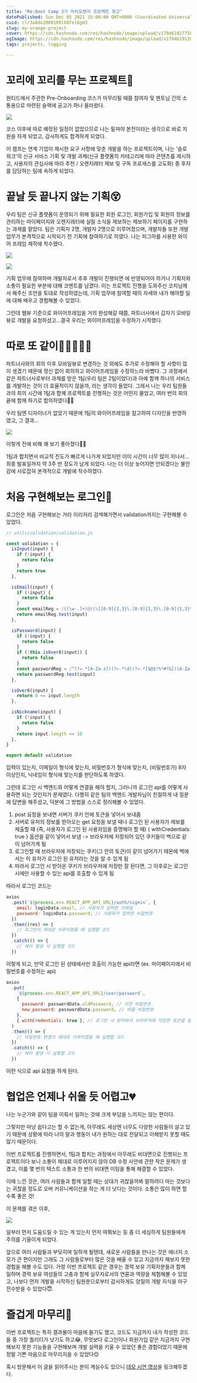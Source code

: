 ```yaml
---
title: "Re:Boot Camp 3기 마이오렌지 프로젝트 회고"
datePublished: Sun Dec 05 2021 15:00:00 GMT+0000 (Coordinated Universal Time)
cuid: clr3a8do2000109lb87el6gm3
slug: my-orange-project
cover: https://cdn.hashnode.com/res/hashnode/image/upload/v1704619277502/53142cd8-f8a9-44ce-8657-be6a9ed1c470.png
ogImage: https://cdn.hashnode.com/res/hashnode/image/upload/v1704619126890/b806ab74-06c1-4679-9a93-8d05ef17911d.png
tags: projects, logging

---
```


# 꼬리에 꼬리를 무는 프로젝트💫

원티드에서 주관한 Pre-Onboarding 코스가 마무리될 때쯤 참여자 및 멘토님 간의 소통용으로 마련된 슬랙에 공고가 하나 올라왔다.

![](https://images.velog.io/images/carmine/post/ef05dd09-0c0d-43dd-89a2-75b345501977/image.png)

코스 이후에 따로 예정된 일정이 없었으므로 나는 밑져야 본전이라는 생각으로 바로 지원을 하게 되었고, 감사하게도 합격하게 되었다.

이 캠프는 연계 기업이 제시한 요구 사항에 맞춘 개발을 하는 프로젝트이며, 나는 '슬로워크'의 신규 서비스 기획 및 개발 과제(신규 플랫폼의 카테고리에 따라 콘텐츠를 제시하고, 사용자의 관심사에 따라 추천 / 오렌지레터 제보 및 구독 프로세스를 고도화) 중 후자를 담당하는 팀에 속하게 되었다.

# 끝날 듯 끝나지 않는 기획😵

우리 팀은 신규 플랫폼이 운영되기 위해 필요한 회원 로그인, 회원가입 및 회원의 정보를 관리하는 마이페이지와 오렌지레터에 실릴 소식을 제보하는 제보하기 페이지를 구현하는 과제를 맡았다. 팀은 기획자 2명, 개발자 2명으로 이루어졌으며, 개발자들 또한 개발 업무가 본격적으로 시작되기 전 기획에 참여하기로 하였다. 나는 피그마를 사용한 와이어 프레임 제작에 착수했다.

![](https://images.velog.io/images/carmine/post/921bd753-7d3b-4db4-9840-336349449182/image.png)

![](https://images.velog.io/images/carmine/post/3f4d7ede-a077-491d-87d1-469da034428f/image.png)

기획 업무에 참여하며 개발자로서 추후 개발이 진행되면 에 반영되어야 하거나 기획자와 소통이 필요한 부분에 대해 코멘트를 남겼다. 이는 프로젝트 진행을 도와주신 코치님께서 해주신 조언을 토대로 작성하였는데, 기획 업무에 참여할 때의 자세와 내가 해야할 일에 대해 배우고 경험해볼 수 있었다.

그런데 웹뷰 기준으로 와이어프레임을 거의 완성해갈 때쯤, 파트너사에서 갑자기 모바일뷰로 개발을 요청하셨고...결국 우리는 와이어프레임을 수정하기 시작했다.

# 따로 또 같이👩🏻‍🤝‍👩🏻

파트너사와의 회의 이후 모바일뷰로 변경하는 것 외에도 추가로 수정해야 할 사항이 많이 생겼기 때문에 정신 없이 회의하고 와이어프레임을 수정하느라 바빴다. 그 과정에서 같은 파트너사로부터 과제를 받은 1팀(우리 팀은 2팀이었다)과 아예 함께 하나의 서비스를 개발하는 것이 더 효율적이지 않을까, 라는 생각이 들었다. 그래서 나는 우리 팀원들과의 회의 시간에 1팀과 함께 프로젝트를 진행하는 것은 어떤지 물었고, 여러 번의 회의 끝에 함께 하기로 합의하였다👍🏻

우리 팀엔 디자이너가 없었기 때문에 1팀의 와이어프레임을 참고하여 디자인을 반영하였고, 그 결과...

![](https://images.velog.io/images/carmine/post/dfd27d08-2e80-4879-9221-b0b503288362/image.png)

이렇게 전에 비해 꽤 보기 좋아졌다👍🏻

1팀과 합치면서 비교적 진도가 빠르게 나가게 되었지만 이미 시간이 너무 많이 지나서...최종 발표일까지 약 3주 반 정도가 남게 되었다. 나는 더 이상 늦어지면 안되겠다는 불안감에 사로잡혀 본격적으로 개발에 착수하였다.

# 처음 구현해보는 로그인🤯

로그인은 처음 구현해보는 거라 이리저리 검색해가면서 validation까지는 구현해볼 수 있었다.

```jsx
// utils/validation/validation.js

const validation = {
  isInput(input) {
    if (!input) {
      return false
    }
    return true
  },

  isEmail(input) {
    if (!input) {
      return false
    }
    const emailReg = /([\w-.]+)@((\[[0-9]{1,3}\.[0-9]{1,3}\.[0-9]{1,3}\.)|(([\w-]+\.)+))([a-zA-Z]{2,4}|[0-9]{1,3})(\]?)$/
    return emailReg.test(input)
  },

  isPassword(input) {
    if (!input) {
      return false
    }
    if (!this.isOver8(input)) {
      return false
    }
    const passwordReg = /^(?=.*[A-Za-z])(?=.*\d)(?=.*[$@$!%*#?&])[A-Za-z\d$@$!%*#?&]{8,}$/
    return passwordReg.test(input)
  },

  isOver8(input) {
    return 8 <= input.length
  },

  isNickname(input) {
    if (!input) {
      return false
    }
    return input.length <= 10
  },
}

export default validation
```

입력이 있는지, 이메일이 형식에 맞는지, 비밀번호가 형식에 맞는지, (비밀번호가) 8자 이상인지, 닉네임이 형식에 맞는지를 판단하도록 하였다.

그런데 로그인 시 백엔드와 어떻게 연결을 해야 할지, 그러니까 로그인 api를 어떻게 사용하면 되는 것인지가 문제였다. 다행히 같은 팀의 백엔드 개발자님이 친절하게 내 질문에 답변을 해주셨고, 덕분에 그 방법을 스스로 정리해볼 수 있었다.

1. post 요청을 보내면 서버가 쿠키 안에 토큰을 넣어서 보내줌
2. 서버로 유저의 정보를 받아오는 get 요청을 보낼 때나 로그인 된 사용자가 제보를 제출할 때 (즉, 사용자가 로그인 된 사용자임을 증명해야 할 때) { withCredentials: true } 옵션을 같이 넣어서 보냄 -> 브라우저에 저장되어 있던 쿠키들이 백으로 같이 넘어가게 됨
3. 로그인할 때 브라우저에 저장되는 쿠키(그 안의 토큰)이 같이 넘어가기 때문에 백에서는 이 유저가 로그인 된 유저라는 것을 알 수 있게 됨
4. 따라서 로그인 시 받아온 쿠키가 브라우저에 저장만 잘 된다면, 그 이후로는 로그인 시에만 사용할 수 있는 api를 호출할 수 있게 됨

따라서 로그인 코드는

```jsx
axios
  .post(`${process.env.REACT_APP_API_URL}/auth/signin`, {
    email: loginData.email, // 사용자가 입력한 이메일
    password: loginData.password, // 사용자가 입력한 비밀번호
  })
  .then((res) => {
    // 로그인이 제대로 이루어졌을 때 실행할 코드
  })
  .catch(() => {
    // 에러 발생 시 실행할 코드
  })
```

이렇게 되고, 만약 로그인 된 상태에서만 호출이 가능한 api라면 (ex. 마이페이지에서 비밀번호를 수정하는 api)

```jsx
axios
  .put(
    `${process.env.REACT_APP_API_URL}/user/password`,
    {
      password: passwordData.oldPassword, // 이전 비밀번호
      new_password: passwordData.password, // 바꿀 비밀번호
    },
    { withCredentials: true }, // 로그인 시 받아와서 브라우저에 저장한 토큰을 함께 백으로 보내는 코드
  )
  .then(() => {
    // 비밀번호 변경이 제대로 이루어졌을 때 실행할 코드
  })
  .catch(() => {
    // 에러 발생 시 실행할 코드
  })
```

이런 식으로 api 요청을 하게 된다.

# 협업은 언제나 쉬울 듯 어렵고💔

나는 누군가와 같이 팀을 이뤄서 일하는 것에 크게 부담을 느끼지는 않는 편이다.

그렇지만 마냥 쉽다고는 할 수 없는게, 아무래도 세상엔 너무도 다양한 사람들이 살고 있기 때문에 상황에 따라 나의 말과 행동이 내가 원하는 대로 전달되고 이해받지 못할 때도 많기 때문이다.

이번 프로젝트를 진행하면서, 1팀과 합치는 과정에서 아무래도 비대면으로 진행되는 프로젝트이다 보니 소통이 제대로 이루어지지 않아 DB 수정 사안에 관한 작은 문제가 생겼고, 이를 몇 번의 텍스트 소통과 한 번의 비대면 미팅을 통해 해결할 수 있었다.

이때 느낀 것은, 여러 사람들과 함께 일할 때는 상대가 귀찮을까봐 말하려다 마는 것보다는 귀찮을 정도로 오버 커뮤니케이션을 하는 게 더 낫다는 것이다. 소통은 많이 하면 할수록 좋은 것!

이 문제를 겪은 이후,

![](https://images.velog.io/images/carmine/post/3946e7c0-4b43-40a2-ba2a-dea6b5ee71cc/image.png)

일부러 먼저 도움드릴 수 있는 게 있는지 먼저 여쭤보는 등 좀 더 세심하게 팀원들에게 주의를 기울이게 되었다.

앞으로 여러 사람들과 부딪히며 일하게 될텐데, 새로운 사람들을 만나는 것은 에너지 소모가 큰 편이지만 그래도 그 사람들로부터 많은 것을 배울 수 있고 지금까지 해보지 못한 경험을 해볼 수도 있다. 가령 이번 프로젝트 같은 경우는 경력 보유 기획자분들과 함께 일하며 경력 보유 여성들의 고충과 함께 실무자로서의 연륜과 역량을 체험해볼 수 있었고, 나보다 먼저 개발을 시작하신 팀원분으로부터 감사하게도 양질의 개발 지식을 마구 전수받을 수 있었다😇.

# 즐겁게 마무리🤗

이번 프로젝트는 특히 결과물이 마음에 들기도 했고, 코드도 지금까지 내가 작성한 코드들 중 가장 퀄리티가 낫기도 하고😂, 무엇보다 로그인이나 회원가입 같은 지금까지 구현해보지 못한 기능들을 구현해보며 개발 실력을 키울 수 있었던 좋은 경험이었기 때문에 정말 기쁜 마음으로 마무리지을 수 있었다😊

혹시 방문해서 이 글을 읽어주시는 분이 계실수도 있으니 [데모 시연 영상](https://bit.ly/myorange-demo-vid)을 링크해두겠다.
